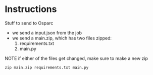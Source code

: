 # Instructions

Stuff to send to Osparc

- we send a input.json from the job
- we send a main.zip, which has two files zipped: 
    1) requirements.txt
    2) main.py


NOTE if either of the files get changed, make sure to make a new zip
```
zip main.zip requirements.txt main.py
```
